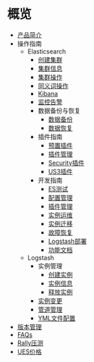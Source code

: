 # 概览


* [产品简介](/ues/introduction)
* 操作指南
    * Elasticsearch
        * [创建集群](/ues/operate/create)
        * [集群信息](/ues/operate/info)
        * [集群操作](/ues/operate/dealservice)
        * [同义词操作](/ues/operate/synonyms)
        * [Kibana](/ues/operate/kibana)
        * [监控告警](/ues/operate/monitor)
        * 数据备份与恢复
            * [数据备份](/ues/operate/backup)
            * [数据恢复](/ues/operate/restore)
        * 插件指南
            * [预置插件](/ues/plugins/default)
            * [插件管理](/ues/plugins/manage)
            * [Security插件](/ues/plugins/security)
            * [US3插件](/ues/plugins/us3)
        * 开发指南
            * [ES测试](/ues/develop/test)
            * [配置管理](/ues/develop/config)
            * [插件管理](/ues/develop/plugin)
            * [实例运维](/ues/develop/online)
            * [实例迁移](/ues/develop/migrate)
            * [故障恢复](/ues/develop/recover)
            * [Logstash部署](/ues/develop/logstash)
            * [功能文档](/ues/develop/guide)
    * Logstash
        * 实例管理
            * [创建实例](/ues/logstash/operate/create)
            * [实例信息](/ues/logstash/operate/info)
            * [释放实例](/ues/logstash/operate/release)
        * [实例变更](/ues/logstash/operate/resize)
        * [管道管理](/ues/logstash/operate/pipeline-manager)
        * [YML文件配置](/ues/logstash/operate/ymlconfig)
* [版本管理](/ues/version)
* [FAQs](/ues/faqs)
* [Rally压测](/ues/rally)
* [UES价格](/ues/price)
        

